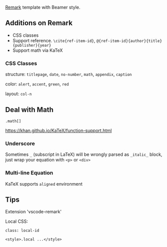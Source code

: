 [Remark](https://github.com/gnab/remark) template with Beamer style.

## Additions on Remark

- CSS classes
- Support reference. `\cite{ref-item-id}`, `@{ref-item-id}{author}{title}{publisher}{year}`
- Support math via KaTeX

### CSS Classes

structure: `titlepage`, `date`, `no-number`, `math`, `appendix`, `caption`

color: `alert`, `accent`, `green`, `red`

layout: `col-n`

## Deal with Math

`.math[]`

<https://khan.github.io/KaTeX/function-support.html>

### Underscore

Sometimes `_` (subscript in LaTeX) will be wrongly parsed as `_italic_` block, just wrap your equation with `<p>` or `<div>`

### Multi-line Equation

KaTeX supports `aligned` environment

<!-- [tbd] manually align (using spacing) -->

## Tips

Extension 'vscode-remark'

Local CSS:

```
class: local-id

<style>.local ...</style>
```